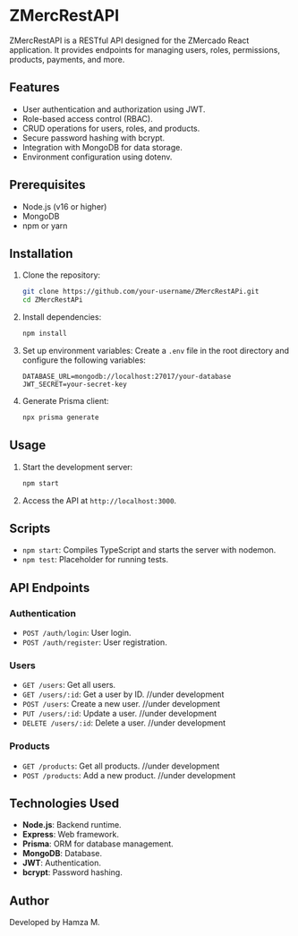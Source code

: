 # ZMercRestAPI

ZMercRestAPI is a RESTful API designed for the ZMercado React application. It provides endpoints for managing users, roles, permissions, products, payments, and more.

## Features

- User authentication and authorization using JWT.
- Role-based access control (RBAC).
- CRUD operations for users, roles, and products.
- Secure password hashing with bcrypt.
- Integration with MongoDB for data storage.
- Environment configuration using dotenv.

## Prerequisites

- Node.js (v16 or higher)
- MongoDB
- npm or yarn

## Installation

1. Clone the repository:
    ```bash
    git clone https://github.com/your-username/ZMercRestAPi.git
    cd ZMercRestAPi
    ```

2. Install dependencies:
    ```bash
    npm install
    ```

3. Set up environment variables:
    Create a `.env` file in the root directory and configure the following variables:
    ```env
    DATABASE_URL=mongodb://localhost:27017/your-database
    JWT_SECRET=your-secret-key
    ```

4. Generate Prisma client:
    ```bash
    npx prisma generate
    ```

## Usage

1. Start the development server:
    ```bash
    npm start
    ```

2. Access the API at `http://localhost:3000`.

## Scripts

- `npm start`: Compiles TypeScript and starts the server with nodemon.
- `npm test`: Placeholder for running tests.

## API Endpoints

### Authentication
- `POST /auth/login`: User login.
- `POST /auth/register`: User registration.

### Users
- `GET /users`: Get all users.    
- `GET /users/:id`: Get a user by ID. //under development
- `POST /users`: Create a new user. //under development
- `PUT /users/:id`: Update a user. //under development
- `DELETE /users/:id`: Delete a user. //under development

### Products
- `GET /products`: Get all products. //under development
- `POST /products`: Add a new product. //under development

## Technologies Used

- **Node.js**: Backend runtime.
- **Express**: Web framework.
- **Prisma**: ORM for database management.
- **MongoDB**: Database.
- **JWT**: Authentication.
- **bcrypt**: Password hashing.



## Author
Developed by Hamza M.  